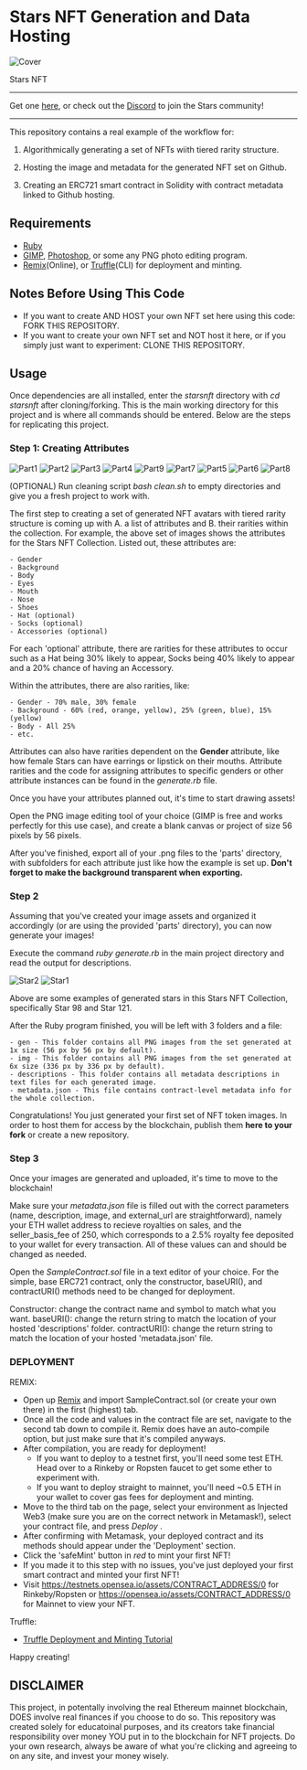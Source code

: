 # Stars NFT Generation and Data Hosting

![Cover](/coverimage.png)

Stars NFT

--------------------------------------------------------------------------------------------------------------------------------------------------------------------

Get one [here](https://starsnft.herokuapp.com/),  or check out the [Discord](https://discord.com/invite/pCEdUjqPtk) to join the Stars community!

--------------------------------------------------------------------------------------------------------------------------------------------------------------------

This repository contains a real example of the workflow for:

1. Algorithmically generating a set of NFTs wiith tiered rarity structure.

2. Hosting the image and metadata for the generated NFT set on Github.

3. Creating an ERC721 smart contract in Solidity with contract metadata linked to Github hosting.

## Requirements
- [Ruby](https://www.ruby-lang.org/en/)
- [GIMP](https://www.gimp.org/), [Photoshop](https://www.adobe.com/products/photoshop.html), or some any PNG photo editing program.
- [Remix](https://remix.ethereum.org/)(Online), or [Truffle](https://www.trufflesuite.com/truffle)(CLI) for deployment and minting.

## Notes Before Using This Code
-  If you want to create AND HOST your own NFT set here using this code: FORK THIS REPOSITORY.
-  If you want to create your own NFT set and NOT host it here, or if you simply just want to experiment:  CLONE THIS REPOSITORY.

## Usage

Once dependencies are all installed, enter the <i> starsnft </i> directory with <i> cd starsnft </i> after cloning/forking. This is the main working directory for this project and is where all commands should be entered. Below are the steps for replicating this project.

### Step 1: Creating Attributes

![Part1](/parts/bg/bg1.png) ![Part2](/parts/body/body3.png) ![Part3](/parts/eyes/eyes4.png) ![Part4](/parts/mouth/mouth3.png) ![Part9](/parts/nose/nose2.png) ![Part7](/parts/shoes/shoes4.png)
![Part5](/parts/hat/hat1.png) ![Part6](/parts/socks/socks2.png)  ![Part8](/parts/accessories/accessories4.png) 

(OPTIONAL) Run cleaning script <i> bash clean.sh </i> to empty directories and give you a fresh project to work with.

The first step to creating a set of generated NFT avatars with tiered rarity structure is coming up with A.  a list of attributes and B. their rarities within the collection.  For example, the above set of images shows the attributes for the Stars NFT Collection. Listed out,  these attributes are:

    - Gender
    - Background
    - Body
    - Eyes
    - Mouth
    - Nose
    - Shoes
    - Hat (optional)
    - Socks (optional)
    - Accessories (optional)
    
For each 'optional'  attribute, there are rarities for these attributes to occur such as a Hat being 30% likely to appear, Socks being 40% likely to appear and a 20% chance of having an Accessory.

Within the attributes, there are also rarities, like:

    - Gender - 70% male, 30% female
    - Background - 60% (red, orange, yellow), 25% (green, blue), 15% (yellow)
    - Body - All 25%
    - etc.
    
Attributes can also have rarities dependent on the <b> Gender </b> attribute, like how female Stars can have earrings or lipstick on their mouths. Attribute rarities and the code for assigning attributes to specific genders or other attribute instances can be found in the <i> generate.rb </i>  file.

Once you have your attributes planned out, it's time to start drawing assets! 

Open the PNG image editing tool of your choice (GIMP is free and works perfectly for this use case), and create a blank canvas or project of size 56 pixels by 56 pixels. 

After you've finished, export all of your .png files to the 'parts' directory, with subfolders for each attribute just like how the example is set up. <b> Don't forget to make the background transparent when exporting. </b>

### Step 2

Assuming that you've created your image assets and organized it accordingly (or are using the provided 'parts' directory), you can now generate your images!

Execute the command <i> ruby generate.rb  </i>  in the main project directory and read the output for descriptions.

![Star2](/images/star-98x6.png) ![Star1](/images/star-121x6.png)

Above are some examples of generated stars in this Stars NFT Collection, specifically Star 98 and Star 121.

After the Ruby program finished, you will be left with 3 folders and a file:

    - gen - This folder contains all PNG images from the set generated at 1x size (56 px by 56 px by default).
    - img - This folder contains all PNG images from the set generated at 6x size (336 px by 336 px by default).
    - descriptions - This folder contains all metadata descriptions in text files for each generated image.
    - metadata.json - This file contains contract-level metadata info for the whole collection.
    
Congratulations! You just generated your first set of NFT token images. In order to host them for access by the blockchain, publish them <b>here to your fork</b> or create a new repository.

### Step 3

Once your images are generated and uploaded, it's time to move to the blockchain!

Make sure your <i> metadata.json </i> file is filled out with the correct parameters (name, description, image, and external_url are straightforward), namely your ETH wallet address to recieve royalties on sales, and the seller_basis_fee of 250, which corresponds to a 2.5% royalty fee deposited to your wallet for every transaction. All of these values can and should be changed as needed.

Open the <i> SampleContract.sol </i> file in a text editor of your choice. For the simple, base ERC721 contract, only the constructor, baseURI(), and contractURI() methods need to be changed for deployment.

Constructor: change the contract name and symbol to match what you want.
baseURI(): change the return string to match the location of your hosted 'descriptions' folder.
contractURI(): change the return string to match the location of your hosted 'metadata.json' file.

### DEPLOYMENT

REMIX:

- Open up [Remix](https://remix.ethereum.org/) and import SampleContract.sol (or create your own there) in the first (highest) tab.
- Once all the code and values in the contract file are set, navigate to the second tab down to compile it. Remix does have an auto-compile option, but just make sure that it's compiled anyways.
- After compilation, you are ready for deployment!
    - If you want to deploy to a testnet first, you'll need some test ETH. Head over to a Rinkeby or Ropsten faucet to get some ether to experiment with.
    - If you want to deploy straight to mainnet, you'll need ~0.5 ETH in your wallet to cover gas fees for deployment and minting.
- Move to the third tab on the page, select your environment as Injected Web3 (make sure you are on the correct network in Metamask!), select your contract file,  and press <i> Deploy </i>.
- After confirming with Metamask, your deployed contract and its methods should appear under the 'Deployment' section.
- Click the 'safeMint' button in <i> red </i> to mint your first NFT!
- If you made it to this step with no issues, you've just deployed your first smart contract and minted your first NFT!
- Visit https://testnets.opensea.io/assets/CONTRACT_ADDRESS/0 for Rinkeby/Ropsten or https://opensea.io/assets/CONTRACT_ADDRESS/0 for Mainnet to view your NFT.

Truffle:

- [Truffle Deployment and Minting Tutorial](https://forum.openzeppelin.com/t/create-an-nft-and-deploy-to-a-public-testnet-using-truffle/2961)

Happy creating!

## DISCLAIMER

This project, in potentally involving the real Ethereum mainnet blockchain, DOES involve real finances if you choose to do so. This repository was created solely for educatoinal purposes, and its creators take  financial responsibility over money YOU put in to the blockchain for NFT projects. Do your own research, always be aware of what you're clicking and agreeing to on any site, and invest your money wisely.
